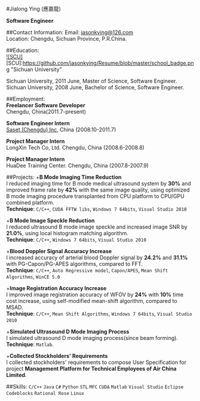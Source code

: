 #Jialong Ying (應嘉龍)  
 
**Software Engineer**  
      
      
##Contact Information: 
Email: jasonkying@126.com  
Location: Chengdu, Sichuan Province, P.R.China.  
  
##Education:   
[![SCU]](http://www.scu.edu.cn/en/)
[SCU]:https://github.com/jasonkying/Resume/blob/master/school_badge.png "Sichuan University"
 
Sichuan University, 2011 June, Master of Science, Software Engineer.  
Sichuan University, 2008 June, Bachelor of Science, Software Engineer.  
 
##Employment:  
**Freelancer Software Developer**  
Chengdu, China(2011.7-present)  
 
**Software Engineer Intern**  
[Saset (Chengdu) Inc](http://www.sasethealthcare.com/), China (2008.10-2011.7)  
 
**Project Manager Intern**  
LongXin Tech Co, Ltd. Chengdu, China (2008.6-2008.8) 

**Project Manager Intern**  
HuaDee Training Center. Chengdu, China (2007.8-2007.9)  
 
##Projects:
+**B Mode Imaging Time Reduction**  
I reduced imaging time for B mode medical ultrasound system by **30%** and improved frame rate by **42%** with the same image quality, using optimized B mode imaging procedure transplanted from CPU platform to CPU/GPU combined platform.  
**Technique**: `C/C++`, `CUDA FFTW libs`, `Windows 7 64bits`, `Visual Studio 2010`  
 
+**B Mode Image Speckle Reduction**  
I reduced ultrasound B mode image speckle and increased image SNR by **21.0%**, using local histogram matching algorithm.  
**Technique**: `C/C++`, `Windows 7 64bits`, `Visual Studio 2010`  
 
+**Blood Doppler Signal Accuracy Increase**  
I increased accuracy of arterial blood Doppler signal by **24.2%** and **31.1%** with PG-Capon/PG-APES algorithms, compared to FFT.   
**Technique**: `C/C++`, `Auto Regressive model`, `Capon/APES`, `Mean Shift Algorithms`, `WinCE 5.0`  
 
+**Image Registration Accuracy Increase**  
I improved image registration accuracy of WFOV by **24%** with **10%** time cost increase, using self-modified mean-shift algorithm, compared to MSAD.  
**Technique**: `C/C++`, `Mean Shift Algorithms`, `Windows 7 64bits`, `Visual Studio 2010`  
 
+**Simulated Ultrasound D Mode Imaging Process**  
I simulated ultrasound D mode imaging process(since beam forming).  
**Technique**: `Matlab`.  
 
+**Collected Stockholders' Requirements**  
I collected stockholders' requirements to compose User Specification for project **Management Platform for Technical Employees of Air China Limited**.  
 
##Skills:
`C/C++` `Java` `C#` `Python` `STL` `MFC` `CUDA` `Matlab` `Visual Studio` `Eclipse` `Codeblocks` `Rational Rose` `Linux`
